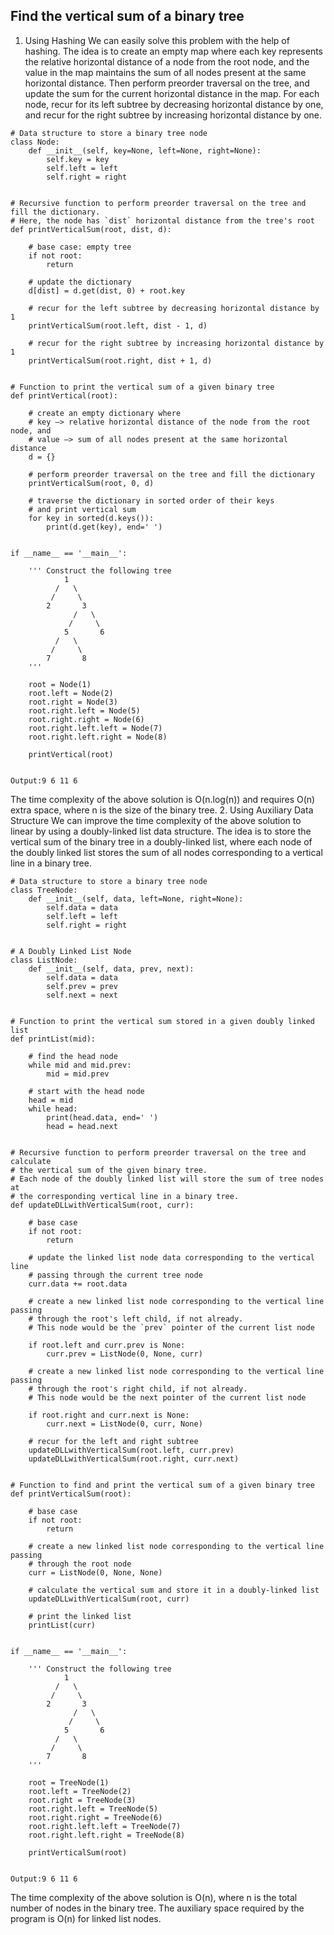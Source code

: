 ## Find the vertical sum of a binary tree
1. Using Hashing
We can easily solve this problem with the help of hashing. The idea is to create an empty map where each key represents the relative horizontal distance of a node from the root node, and the value in the map maintains the sum of all nodes present at the same horizontal distance. Then perform preorder traversal on the tree, and update the sum for the current horizontal distance in the map. For each node, recur for its left subtree by decreasing horizontal distance by one, and recur for the right subtree by increasing horizontal distance by one.

```
# Data structure to store a binary tree node
class Node:
    def __init__(self, key=None, left=None, right=None):
        self.key = key
        self.left = left
        self.right = right
 
 
# Recursive function to perform preorder traversal on the tree and fill the dictionary.
# Here, the node has `dist` horizontal distance from the tree's root
def printVerticalSum(root, dist, d):
 
    # base case: empty tree
    if not root:
        return
 
    # update the dictionary
    d[dist] = d.get(dist, 0) + root.key
 
    # recur for the left subtree by decreasing horizontal distance by 1
    printVerticalSum(root.left, dist - 1, d)
 
    # recur for the right subtree by increasing horizontal distance by 1
    printVerticalSum(root.right, dist + 1, d)
 
 
# Function to print the vertical sum of a given binary tree
def printVertical(root):
 
    # create an empty dictionary where
    # key —> relative horizontal distance of the node from the root node, and
    # value —> sum of all nodes present at the same horizontal distance
    d = {}
 
    # perform preorder traversal on the tree and fill the dictionary
    printVerticalSum(root, 0, d)
 
    # traverse the dictionary in sorted order of their keys
    # and print vertical sum
    for key in sorted(d.keys()):
        print(d.get(key), end=' ')
 
 
if __name__ == '__main__':
 
    ''' Construct the following tree
            1
          /   \
         /     \
        2       3
              /   \
             /     \
            5       6
          /   \
         /     \
        7       8
    '''
 
    root = Node(1)
    root.left = Node(2)
    root.right = Node(3)
    root.right.left = Node(5)
    root.right.right = Node(6)
    root.right.left.left = Node(7)
    root.right.left.right = Node(8)
 
    printVertical(root)
 

Output:9 6 11 6
```
The time complexity of the above solution is O(n.log(n)) and requires O(n) extra space, where n is the size of the binary tree.
2. Using Auxiliary Data Structure
We can improve the time complexity of the above solution to linear by using a doubly-linked list data structure. The idea is to store the vertical sum of the binary tree in a doubly-linked list, where each node of the doubly linked list stores the sum of all nodes corresponding to a vertical line in a binary tree.

```
# Data structure to store a binary tree node
class TreeNode:
    def __init__(self, data, left=None, right=None):
        self.data = data
        self.left = left
        self.right = right
 
 
# A Doubly Linked List Node
class ListNode:
    def __init__(self, data, prev, next):
        self.data = data
        self.prev = prev
        self.next = next
 
 
# Function to print the vertical sum stored in a given doubly linked list
def printList(mid):
 
    # find the head node
    while mid and mid.prev:
        mid = mid.prev
 
    # start with the head node
    head = mid
    while head:
        print(head.data, end=' ')
        head = head.next
 
 
# Recursive function to perform preorder traversal on the tree and calculate
# the vertical sum of the given binary tree.
# Each node of the doubly linked list will store the sum of tree nodes at
# the corresponding vertical line in a binary tree.
def updateDLLwithVerticalSum(root, curr):
 
    # base case
    if not root:
        return
 
    # update the linked list node data corresponding to the vertical line
    # passing through the current tree node
    curr.data += root.data
 
    # create a new linked list node corresponding to the vertical line passing
    # through the root's left child, if not already.
    # This node would be the `prev` pointer of the current list node
 
    if root.left and curr.prev is None:
        curr.prev = ListNode(0, None, curr)
 
    # create a new linked list node corresponding to the vertical line passing
    # through the root's right child, if not already.
    # This node would be the next pointer of the current list node
 
    if root.right and curr.next is None:
        curr.next = ListNode(0, curr, None)
 
    # recur for the left and right subtree
    updateDLLwithVerticalSum(root.left, curr.prev)
    updateDLLwithVerticalSum(root.right, curr.next)
 
 
# Function to find and print the vertical sum of a given binary tree
def printVerticalSum(root):
 
    # base case
    if not root:
        return
 
    # create a new linked list node corresponding to the vertical line passing
    # through the root node
    curr = ListNode(0, None, None)
 
    # calculate the vertical sum and store it in a doubly-linked list
    updateDLLwithVerticalSum(root, curr)
 
    # print the linked list
    printList(curr)
 
 
if __name__ == '__main__':
 
    ''' Construct the following tree
            1
          /   \
         /     \
        2       3
              /   \
             /     \
            5       6
          /   \
         /     \
        7       8
    '''
 
    root = TreeNode(1)
    root.left = TreeNode(2)
    root.right = TreeNode(3)
    root.right.left = TreeNode(5)
    root.right.right = TreeNode(6)
    root.right.left.left = TreeNode(7)
    root.right.left.right = TreeNode(8)
 
    printVerticalSum(root)
 

Output:9 6 11 6
```
The time complexity of the above solution is O(n), where n is the total number of nodes in the binary tree. The auxiliary space required by the program is O(n) for linked list nodes.


